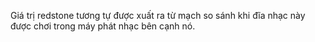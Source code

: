 Giá trị redstone tương tự được xuất ra từ mạch so sánh khi đĩa nhạc này được chơi trong máy phát nhạc bên cạnh nó.
